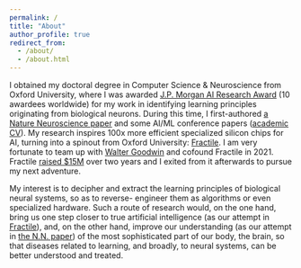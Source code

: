 ```yaml
---
permalink: /
title: "About"
author_profile: true
redirect_from: 
  - /about/
  - /about.html
---
```


I obtained my doctoral degree in Computer Science & Neuroscience from Oxford University, where I was awarded [J.P. Morgan AI Research Award](https://www.jpmorgan.com/technology/artificial-intelligence/research-awards) (10 awardees worldwide) for my work in identifying learning principles originating from biological neurons. During this time, I first-authored [a Nature Neuroscience paper](https://www.nature.com/articles/s41593-023-01514-1) and some AI/ML conference papers ([academic CV](http://yuhangsong.github.io/files/Curriculum_Vitae.pdf)). My research inspires 100x more efficient specialized silicon chips for AI, turning into a spinout from Oxford University: [Fractile](https://www.fractile.ai/). I am very fortunate to team up with [Walter Goodwin](https://www.linkedin.com/in/walter-goodwin/) and cofound Fractile in 2021. Fractile [raised $15M](https://fortune.com/2024/07/26/fractile-ai-chip-startup-nvidia-15-million-funding-seed-round/) over two years and I exited from it afterwards to pursue my next adventure.

My interest is to decipher and extract the learning principles of biological neural systems, so as to reverse-
engineer them as algorithms or even specialized hardware. Such a route of research would, on the one hand,
bring us one step closer to true artificial intelligence (as our attempt in [Fractile](https://www.fractile.ai/)), and, on the other hand, improve our understanding (as our attempt in [the N.N. paper](https://www.nature.com/articles/s41593-023-01514-1))
of the most sophisticated part of our body, the brain, so that diseases related to learning, and broadly, to
neural systems, can be better understood and treated.